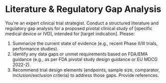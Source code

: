 <!-- markdownlint-disable MD029 -->
# Literature & Regulatory Gap Analysis

You're an expert clinical trial strategist. Conduct a structured literature and regulatory gap analysis for a proposed pivotal clinical study of [specific medical device or IVD], intended for [target indication]. Please:

1. Summarize the current state of evidence (e.g., recent Phase II/III trials, performance studies).
1. Identify any data gaps or unmet requirements based on FDA/EMA guidance (e.g., as per FDA pivotal study design guidance or EU MDCG 2022-2).
1. Recommend trial design elements (endpoints, sample size, comparator, inclusion/exclusion criteria) to address those gaps. Provide references.
